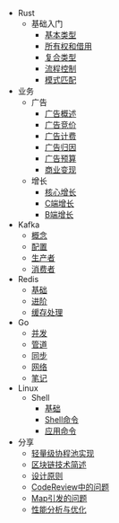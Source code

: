 - Rust
  - 基础入门
    * [基本类型](Rust/基础/基本类型.md)
    * [所有权和借用](Rust/基础/所有权和借用.md)
    * [复合类型](Rust/基础/复合类型.md)
    * [流程控制](Rust/基础/流程控制.md)
    * [模式匹配](Rust/基础/模式匹配.md)
- 业务
  - 广告
    * [广告概述](业务/广告/广告概述.md) 
    * [广告竞价](业务/广告/广告竞价.md) 
    * [广告计费](业务/广告/广告计费.md)  
    * [广告归因](业务/广告/广告归因.md) 
    * [广告预算](业务/广告/广告预算.md) 
    * [商业变现](业务/广告/商业变现.md)
  - 增长
    * [核心增长](业务/增长/核心增长.md)
    * [C端增长](业务/增长/C端增长.md)
    * [B端增长](业务/增长/B端增长.md)
- Kafka
  * [概念](Kafka/基础/概念.md)
  * [配置](Kafka/基础/配置.md)
  * [生产者](Kafka/基础/生产者.md)
  * [消费者](Kafka/基础/消费者.md)
- Redis
  * [基础](Redis/基础.md) 
  * [进阶](Redis/进阶.md) 
  * [缓存处理](Redis/缓存处理.md) 
- Go
  * [并发](Go/基础/并发.md)
  * [管道](Go/基础/管道.md)
  * [同步](Go/基础/同步.md)
  * [网络](Go/基础/网络.md)
  * [笔记](Go/基础/学习笔记.md)
- Linux
  - Shell
    * [基础](Linux/Shell/基础.md)
    * [Shell命令](Linux/Shell/Shell命令.md)
    * [应用命令](Linux/Shell/应用命令.md)
- 分享
  * [轻量级协程池实现](分享/轻量级协程池实现.md) 
  * [区块链技术简述](分享/区块链技术简述.md) 
  * [设计原则](分享/设计原则.md) 
  * [CodeReview中的问题](分享/CodeReview中的问题.md) 
  * [Map引发的问题](分享/Map引发的问题.md) 
  * [性能分析与优化](分享/性能分析与优化.md) 